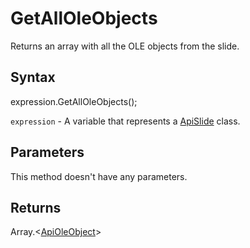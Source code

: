 # GetAllOleObjects

Returns an array with all the OLE objects from the slide.

## Syntax

expression.GetAllOleObjects();

`expression` - A variable that represents a [ApiSlide](../ApiSlide.md) class.

## Parameters

This method doesn't have any parameters.

## Returns

Array.<[ApiOleObject](../../ApiOleObject/ApiOleObject.md)>
